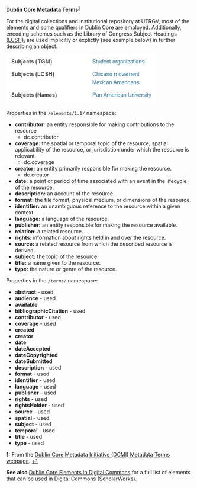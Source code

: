 **Dublin Core Metadata Terms**<sup id="a1">[1](#f1)</sup>

For the digital collections and institutional repository at UTRGV, most of the elements and some qualifiers in Dublin Core are employed. Additionally, encoding schemes such as the Library of Congress Subject Headings [(LCSH)](https://www.loc.gov/aba/publications/FreeLCSH/freelcsh.html), are used implicitly or explictly (see example below) in further describing an object.

![example image of subject headings](docs/subjects-example.JPG)

Properties in the `/elements/1.1/` namespace:

* **contributor:** an entity responsible for making contributions to the resource
  * dc.contributor
* **coverage:** the spatial or temporal topic of the resource, spatial applicability of the resource, or jurisdiction under which the resource is relevant.
  * dc.coverage
* **creator:** an entity primarily responsible for making the resource.
  * dc.creator
* **date:** a point or period of time associated with an event in the lifecycle of the resource.
* **description:** an account of the resource.
* **format:** the file format, physical medium, or dimensions of the resource.
* **identifier:** an unambiguous reference to the resource within a given context.
* **language:** a language of the resource.
* **publisher:** an entity responsible for making the resource available.
* **relation:** a related resource.
* **rights:** information about rights held in and over the resource.
* **source:** a related resource from which the described resource is derived.
* **subject:** the topic of the resource.
* **title:** a name given to the resource.
* **type:** the nature or genre of the resource.

Properties in the `/terms/` namespace:

* **abstract** - used
* **audience** - used
* **available**
* **bibliographicCitation** - used
* **contributor** - used
* **coverage** - used 
* **created**
* **creator**
* **date**
* **dateAccepted**
* **dateCopyrighted**
* **dateSubmitted**
* **description** - used 
* **format** - used
* **identifier** - used 
* **language** - used
* **publisher** - used
* **rights** - used
* **rightsHolder** - used
* **source** - used
* **spatial** - used
* **subject** - used
* **temporal** - used
* **title** - used
* **type** - used

<b id="f1">1:</b> From the [Dublin Core Metadata Initiative (DCMI) Metadata Terms webpage](https://www.dublincore.org/specifications/dublin-core/dcmi-terms/#section-3). [↩](#a1)

**See also** [Dublin Core Elements in Digital Commons](docs/Dublin-Core-Elements-in-Digital-Commons.pdf) for a full list of elements that can be used in Digital Commons (ScholarWorks).

